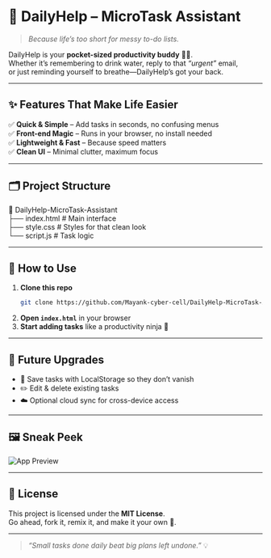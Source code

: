 # 🚀 DailyHelp – MicroTask Assistant

> _Because life’s too short for messy to-do lists._

DailyHelp is your **pocket-sized productivity buddy** 💼✨.  
Whether it’s remembering to drink water, reply to that *“urgent”* email,  
or just reminding yourself to breathe—DailyHelp’s got your back.

---

## ✨ Features That Make Life Easier
✅ **Quick & Simple** – Add tasks in seconds, no confusing menus  
✅ **Front-end Magic** – Runs in your browser, no install needed  
✅ **Lightweight & Fast** – Because speed matters  
✅ **Clean UI** – Minimal clutter, maximum focus

---

## 🗂 Project Structure
📂 DailyHelp-MicroTask-Assistant  
 ├── index.html   # Main interface  
 ├── style.css    # Styles for that clean look  
 └── script.js    # Task logic  

---

## 🎯 How to Use
1. **Clone this repo**  
   ```bash
   git clone https://github.com/Mayank-cyber-cell/DailyHelp-MicroTask-Assistant.git
   ```
2. **Open `index.html`** in your browser  
3. **Start adding tasks** like a productivity ninja 🥷  

---

## 🌱 Future Upgrades
- 🌟 Save tasks with LocalStorage so they don’t vanish  
- ✏️ Edit & delete existing tasks  
- ☁️ Optional cloud sync for cross-device access  

---

## 🖼 Sneak Peek
![App Preview](https://via.placeholder.com/800x400?text=DailyHelp+Preview)

---

## 📜 License
This project is licensed under the **MIT License**.  
Go ahead, fork it, remix it, and make it your own 🎨.

---

> _“Small tasks done daily beat big plans left undone.”_ 💡
